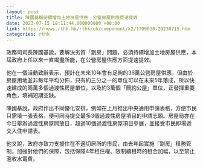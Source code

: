 ```yaml
---
layout: post
title: 陳國基稱持續增加土地房屋供應　公營房屋供應提速提效
date: 2023-07-15 18:11:44.000000000 +08:00
link: https://news.rthk.hk/rthk/ch/component/k2/1709030-20230715.htm
categories: rthk
---
```


政務司司長陳國基說，要解決劣質「劏房」問題，必須持續增加土地房屋供應，本屆政府上任以來一直竭盡所能，在公營房屋供應方面提速提效。

他在一個活動致辭表示，預計在未來10年會有足夠的36萬公營房屋供應，但由於房屋用地並非每年平均分佈，只有約三分之一的單位可以在未來5年落成，所以快速建成的兩萬多個過渡性房屋單位，以及約3萬個「簡約公屋」單位，正發揮重要角色，填補短期空缺。
 
陳國基說，政府作出不同優化安排，例如在上月推出中央通用申請表格，方便市民只需填一張表格，便可同時提交最多3個過渡性房屋項目的申請志願。房屋局亦在今日舉辦過渡性房屋開放日，超過10個過渡性房屋項目參展，並接受市民即場遞交入住申請表。
 
他又說，政府亦致力支援住在不適切居所的市民，由去年起實施「劏房」租務管制，加強對他們的保障，包括保障4年租住權、限制續租時的租金加幅，以至禁止濫收水電費。
